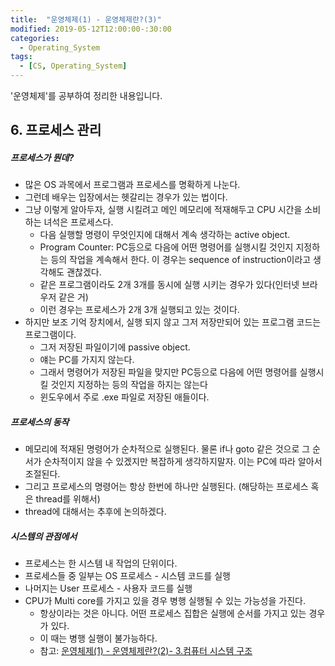 ```yaml
---
title:  "운영체제(1) - 운영체제란?(3)"
modified: 2019-05-12T12:00:00-:30:00
categories:
  - Operating_System
tags:
  - [CS, Operating_System]
---
```


'운영체제'를 공부하여 정리한 내용입니다.

## 6. 프로세스 관리

##### 프로세스가 뭔데?

-   많은 OS 과목에서 프로그램과 프로세스를 명확하게 나눈다.
-   그런데 배우는 입장에서는 헷갈리는 경우가 있는 법이다.
-   그냥 이렇게 알아두자, 실행 시킬려고 메인 메모리에 적재해두고 CPU 시간을 소비하는 녀석은 프로세스다.
    -   다음 실행할 명령이 무엇인지에 대해서 계속 생각하는 active object.
    -   Program Counter: PC등으로 다음에 어떤 명령어를 실행시킬 것인지 지정하는 등의 작업을 계속해서 한다. 이 경우는 sequence of instruction이라고 생각해도 괜찮겠다.
    -   같은 프로그램이라도 2개 3개를 동시에 실행 시키는 경우가 있다(인터넷 브라우저 같은 거)
    -   이런 경우는 프로세스가 2개 3개 실행되고 있는 것이다.
-   하지만 보조 기억 장치에서, 실행 되지 않고 그저 저장만되어 있는 프로그램 코드는 프로그램이다.
    -   그저 저장된 파일이기에 passive object.
    -   얘는 PC를 가지지 않는다.
    -   그래서 명령어가 저장된 파일을 맞지만 PC등으로 다음에 어떤 명령어를 실행시킬 것인지 지정하는 등의 작업을 하지는 않는다
    -   윈도우에서 주로 .exe 파일로 저장된 애들이다.

##### 프로세스의 동작

-   메모리에 적재된 명령어가 순차적으로 실행된다. 물론 if나 goto 같은 것으로 그 순서가 순차적이지 않을 수 있겠지만 복잡하게 생각하지말자. 이는 PC에 따라 알아서 조절된다.
-   그리고 프로세스의 명령어는 항상 한번에 하나만 실행된다. (해당하는 프로세스 혹은 thread를 위해서)
-   thread에 대해서는 추후에 논의하겠다.

##### 시스템의 관점에서

-   프로세스는 한 시스템 내 작업의 단위이다.
-   프로세스들 중 일부는 OS 프로세스 - 시스템 코드를 실행
-   나머지는 User 프로세스 - 사용자 코드를 실행
-   CPU가 Multi core를 가지고 있을 경우 병행 실행될 수 있는 가능성을 가진다.
    -   항상이라는 것은 아니다. 어떤 프로세스 집합은 실행에 순서를 가지고 있는 경우가 있다.
    -   이 때는 병행 실행이 불가능하다.
    -   참고: [운영체제(1) - 운영체제란?(2)- 3.컴퓨터 시스템 구조](https://cmpark0126.github.io/operating_system/OS_1-2/#3-%EC%BB%B4%ED%93%A8%ED%84%B0-%EC%8B%9C%EC%8A%A4%ED%85%9C-%EA%B5%AC%EC%A1%B0)
